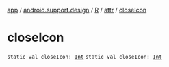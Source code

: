 [app](../../../index.md) / [android.support.design](../../index.md) / [R](../index.md) / [attr](index.md) / [closeIcon](.)

# closeIcon

`static val closeIcon: `[`Int`](https://kotlinlang.org/api/latest/jvm/stdlib/kotlin/-int/index.html)
`static val closeIcon: `[`Int`](https://kotlinlang.org/api/latest/jvm/stdlib/kotlin/-int/index.html)